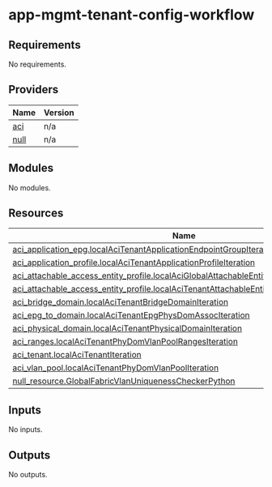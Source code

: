 # app-mgmt-tenant-config-workflow

<!-- BEGIN_TF_DOCS -->
## Requirements

No requirements.

## Providers

| Name | Version |
|------|---------|
| <a name="provider_aci"></a> [aci](#provider\_aci) | n/a |
| <a name="provider_null"></a> [null](#provider\_null) | n/a |

## Modules

No modules.

## Resources

| Name | Type |
|------|------|
| [aci_application_epg.localAciTenantApplicationEndpointGroupIteration](https://registry.terraform.io/providers/ciscodevnet/aci/latest/docs/resources/application_epg) | resource |
| [aci_application_profile.localAciTenantApplicationProfileIteration](https://registry.terraform.io/providers/ciscodevnet/aci/latest/docs/resources/application_profile) | resource |
| [aci_attachable_access_entity_profile.localAciGlobalAttachableEntityAccessProfileIteration](https://registry.terraform.io/providers/ciscodevnet/aci/latest/docs/resources/attachable_access_entity_profile) | resource |
| [aci_attachable_access_entity_profile.localAciTenantAttachableEntityAccessProfileIteration](https://registry.terraform.io/providers/ciscodevnet/aci/latest/docs/resources/attachable_access_entity_profile) | resource |
| [aci_bridge_domain.localAciTenantBridgeDomainIteration](https://registry.terraform.io/providers/ciscodevnet/aci/latest/docs/resources/bridge_domain) | resource |
| [aci_epg_to_domain.localAciTenantEpgPhysDomAssocIteration](https://registry.terraform.io/providers/ciscodevnet/aci/latest/docs/resources/epg_to_domain) | resource |
| [aci_physical_domain.localAciTenantPhysicalDomainIteration](https://registry.terraform.io/providers/ciscodevnet/aci/latest/docs/resources/physical_domain) | resource |
| [aci_ranges.localAciTenantPhyDomVlanPoolRangesIteration](https://registry.terraform.io/providers/ciscodevnet/aci/latest/docs/resources/ranges) | resource |
| [aci_tenant.localAciTenantIteration](https://registry.terraform.io/providers/ciscodevnet/aci/latest/docs/resources/tenant) | resource |
| [aci_vlan_pool.localAciTenantPhyDomVlanPoolIteration](https://registry.terraform.io/providers/ciscodevnet/aci/latest/docs/resources/vlan_pool) | resource |
| [null_resource.GlobalFabricVlanUniquenessCheckerPython](https://registry.terraform.io/providers/hashicorp/null/latest/docs/resources/resource) | resource |

## Inputs

No inputs.

## Outputs

No outputs.
<!-- END_TF_DOCS -->
